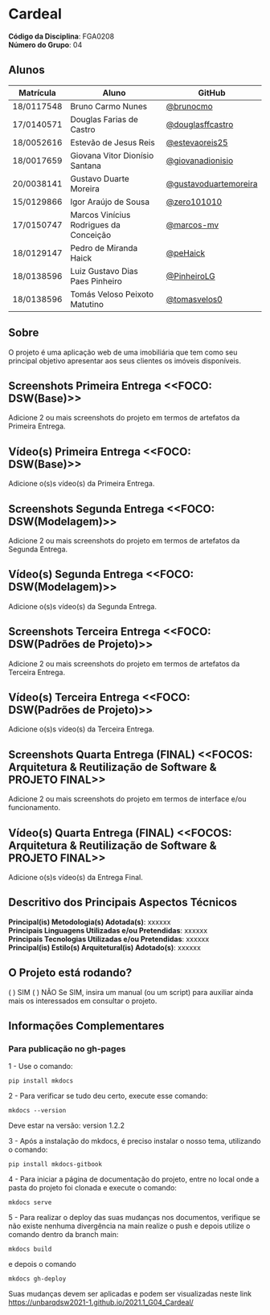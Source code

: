 # Cardeal

**Código da Disciplina**: FGA0208<br>
**Número do Grupo**: 04<br>

## Alunos
|Matrícula | Aluno | GitHub |
| -- | -- | -- |
| 18/0117548  |  Bruno Carmo Nunes | [@brunocmo](https://github.com/brunocmo) |
| 17/0140571  |  Douglas Farias de Castro | [@douglasffcastro](https://github.com/douglasffcastro) |
| 18/0052616  |  Estevão de Jesus Reis | [@estevaoreis25](https://github.com/estevaoreis25) |
| 18/0017659  |  Giovana Vitor Dionísio Santana | [@giovanadionisio](https://github.com/giovanadionisio) |
| 20/0038141  |  Gustavo Duarte Moreira | [@gustavoduartemoreira](https://github.com/gustavoduartemoreira) |
| 15/0129866  |  Igor Araújo de Sousa | [@zero101010](https://github.com/zero101010) |
| 17/0150747  |  Marcos Vinícius Rodrigues da Conceição | [@marcos-mv](https://github.com/marcos-mv) |
| 18/0129147  |  Pedro de Miranda Haick | [@peHaick](https://github.com/peHaick) |
| 18/0138596  |  Luiz Gustavo Dias Paes Pinheiro | [@PinheiroLG](https://github.com/PinheiroLG) |
| 18/0138596  |  Tomás Veloso Peixoto Matutino | [@tomasvelos0](https://github.com/tomasvelos0) |

## Sobre 

O projeto é uma aplicação web de uma imobiliária que tem como seu principal objetivo apresentar aos seus clientes os imóveis disponíveis.

## Screenshots Primeira Entrega <<FOCO: DSW(Base)>>
Adicione 2 ou mais screenshots do projeto em termos de artefatos da Primeira Entrega.

## Vídeo(s) Primeira Entrega <<FOCO: DSW(Base)>>
Adicione o(s)s vídeo(s) da Primeira Entrega.

## Screenshots Segunda Entrega <<FOCO: DSW(Modelagem)>>
Adicione 2 ou mais screenshots do projeto em termos de artefatos da Segunda Entrega.

## Vídeo(s) Segunda Entrega <<FOCO: DSW(Modelagem)>>
Adicione o(s)s vídeo(s) da Segunda Entrega.

## Screenshots Terceira Entrega <<FOCO: DSW(Padrões de Projeto)>>
Adicione 2 ou mais screenshots do projeto em termos de artefatos da Terceira Entrega.

## Vídeo(s) Terceira Entrega <<FOCO: DSW(Padrões de Projeto)>>
Adicione o(s)s vídeo(s) da Terceira Entrega.

## Screenshots Quarta Entrega (FINAL) <<FOCOS: Arquitetura & Reutilização de Software & PROJETO FINAL>>
Adicione 2 ou mais screenshots do projeto em termos de interface e/ou funcionamento.

## Vídeo(s) Quarta Entrega (FINAL) <<FOCOS: Arquitetura & Reutilização de Software & PROJETO FINAL>>
Adicione o(s)s vídeo(s) da Entrega Final.

## Descritivo dos Principais Aspectos Técnicos 
**Principal(is) Metodologia(s) Adotada(s)**: xxxxxx<br>
**Principais Linguagens Utilizadas e/ou Pretendidas**: xxxxxx<br>
**Principais Tecnologias Utilizadas e/ou Pretendidas**: xxxxxx<br>
**Principal(is) Estilo(s) Arquitetural(is) Adotado(s)**: xxxxxx<br>

## O Projeto está rodando?
( ) SIM
( ) NÃO
Se SIM, insira um manual (ou um script) para auxiliar ainda mais os interessados em consultar o projeto.

## Informações Complementares 

### Para publicação no gh-pages

1 - Use o comando:

```pip install mkdocs```

2 - Para verificar se tudo deu certo, execute esse comando:

```mkdocs --version```

Deve estar na versão: version 1.2.2

3 - Após a instalação do mkdocs, é preciso instalar o nosso tema, utilizando o comando:

```pip install mkdocs-gitbook```

4 - Para iniciar a página de documentação do projeto, entre no local onde a pasta do projeto foi clonada e execute o comando:

```mkdocs serve```

5 - Para realizar o deploy das suas mudanças nos documentos, verifique se não existe nenhuma divergência na main realize o push e depois utilize o comando dentro da branch main:

```mkdocs build```


 e depois o comando

```mkdocs gh-deploy``` 

Suas mudanças devem ser aplicadas e podem ser visualizadas neste link https://unbarqdsw2021-1.github.io/2021.1_G04_Cardeal/
